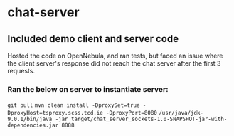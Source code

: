 # chat-server

## Included demo client and server code

Hosted the code on OpenNebula, and ran tests, but faced an issue where the client server's response did not reach the chat server after the first 3 requests.

### Ran the below on server to instantiate server:
```git pull```
```mvn clean install -DproxySet=true -DproxyHost=tsproxy.scss.tcd.ie -DproxyPort=8080```
```/usr/java/jdk-9.0.1/bin/java -jar target/chat_server_sockets-1.0-SNAPSHOT-jar-with-dependencies.jar 8888```
